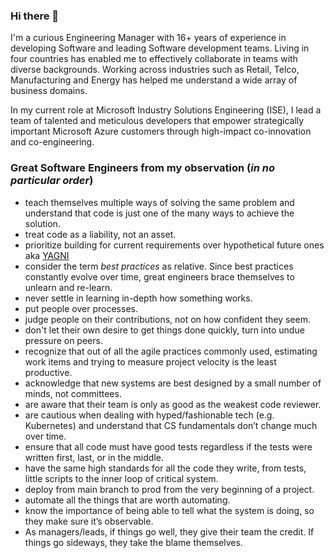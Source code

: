 ### Hi there 👋

I'm a curious Engineering Manager with 16+ years of experience in developing Software and leading Software development teams. Living in four countries has enabled me to effectively collaborate in teams with diverse backgrounds. Working across industries such as Retail, Telco, Manufacturing and Energy has helped me understand a wide array of business domains.

In my current role at Microsoft Industry Solutions Engineering (ISE), I lead a team of talented and meticulous developers that empower strategically important Microsoft Azure customers through high-impact co-innovation and co-engineering.​

### Great Software Engineers from my observation (*in no particular order*)

- teach themselves multiple ways of solving the same problem and understand that code is just one of the many ways to achieve the solution.
- treat code as a liability, not an asset.
- prioritize building for current requirements over hypothetical future ones aka [YAGNI](https://en.wikipedia.org/wiki/You_aren%27t_gonna_need_it)
- consider the term *best practices* as relative. Since best practices constantly evolve over time, great engineers brace themselves to unlearn and re-learn.
- never settle in learning in-depth how something works.
- put people over processes.
- judge people on their contributions, not on how confident they seem.
- don't let their own desire to get things done quickly, turn into undue pressure on peers.
- recognize that out of all the agile practices commonly used, estimating work items and trying to measure project velocity is the least productive.
- acknowledge that new systems are best designed by a small number of minds, not committees.
- are aware that their team is only as good as the weakest code reviewer.
- are cautious when dealing with hyped/fashionable tech (e.g. Kubernetes) and understand that CS fundamentals don’t change much over time.
- ensure that all code must have good tests regardless if the tests were written first, last, or in the middle.
- have the same high standards for all the code they write, from tests, little scripts to the inner loop of critical system.
- deploy from main branch to prod from the very beginning of a project.
- automate all the things that are worth automating.
- know the importance of being able to tell what the system is doing, so they make sure it’s observable.
- As managers/leads, if things go well, they give their team the credit. If things go sideways, they take the blame themselves.
